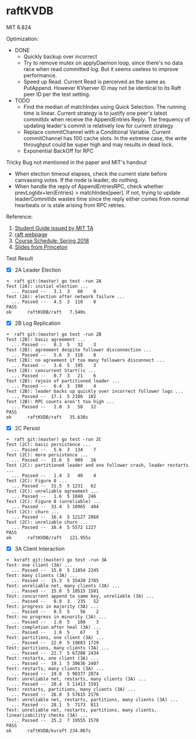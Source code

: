 # raftKVDB
MIT 6.824

Optimization:
- DONE
    - Quickly backup over incorrect
    - Try to remove mutex on applyDaemon loop, since there's no data race when read committed log. But it seems useless to improve performance.
    - Speed up Read. Current Read is perceived as the same as PutAppend. However KVserver ID may not be identical to its Raft peer ID per the test setting.
- TODO
    - Find the median of matchIndex using Quick Selection. The running time is linear. Current strategy is to justify one peer's latest commitIdx when receive the AppendEntries Reply. The frequency of updating leader's commit is relatively low for current strategy 
    - Replace commitChannel with a Conditional Variable. Current commitChannel has 100 cache slots. In the extreme case, the write throughput could be super high and may results in dead lock.
    - Exponential BackOff for RPC

Tricky Bug not mentioned in the paper and MIT's handout
- When election timeout elapses, check the current state before canvassing votes. If the node is leader, do nothing.
- When handle the reply of AppendEntriesRPC, check whether prevLogIdx+len(Entries) \> matchIndex[peer]. If not, trying to update leaderCommitIdx wastes time since the reply either comes from normal hearbeats or is stale arising from RPC retries.

Reference:
1. [Student Guide issued by MIT TA](https://thesquareplanet.com/blog/students-guide-to-raft/)
2. [raft webpage](https://raft.github.io/)
3. [Course Schedule: Spring 2018](https://pdos.csail.mit.edu/6.824/schedule.html)
4. [Slides from Princeton](https://www.cs.princeton.edu/courses/archive/fall16/cos418/index.html)

Test Result
- [x] 2A Leader Election
```
➜  raft git:(master) go test -run 2A          
Test (2A): initial election ...
  ... Passed --   3.1  3   60    0
Test (2A): election after network failure ...
  ... Passed --   4.5  3  110    0
PASS
ok      raftKVDB/raft   7.540s
```

- [x] 2B Log Replication
```
➜  raft git:(master) go test -run 2B
Test (2B): basic agreement ...
  ... Passed --   0.3  5   32    3
Test (2B): agreement despite follower disconnection ...
  ... Passed --   5.6  3  118    8
Test (2B): no agreement if too many followers disconnect ...
  ... Passed --   3.6  5  195    3
Test (2B): concurrent Start()s ...
  ... Passed --   0.7  3   21    6
Test (2B): rejoin of partitioned leader ...
  ... Passed --   6.4  3  190    4
Test (2B): leader backs up quickly over incorrect follower logs ...
  ... Passed --  17.1  5 2106  102
Test (2B): RPC counts aren't too high ...
  ... Passed --   2.0  3   58   12
PASS
ok      raftKVDB/raft   35.638s
```

- [x] 2C Persist
```
➜  raft git:(master) go test -run 2C
Test (2C): basic persistence ...
  ... Passed --   5.6  3  134    7
Test (2C): more persistence ...
  ... Passed --  15.6  5  909   16
Test (2C): partitioned leader and one follower crash, leader restarts ...
  ... Passed --   1.4  3   40    4
Test (2C): Figure 8 ...
  ... Passed --  31.5  5 1231   62
Test (2C): unreliable agreement ...
  ... Passed --   1.6  5 1040  246
Test (2C): Figure 8 (unreliable) ...
  ... Passed --  33.4  5 10965  404
Test (2C): churn ...
  ... Passed --  16.4  5 12127 2868
Test (2C): unreliable churn ...
  ... Passed --  16.4  5 5572 1227
PASS
ok      raftKVDB/raft   121.955s
```

- [x] 3A Client Interaction
```
➜  kvraft git:(master) go test -run 3A
Test: one client (3A) ...
  ... Passed --  15.0  5 11854 2245
Test: many clients (3A) ...
  ... Passed --  15.3  5 35420 2785
Test: unreliable net, many clients (3A) ...
  ... Passed --  15.8  5 10515 1581
Test: concurrent append to same key, unreliable (3A) ...
  ... Passed --   0.9  3   235   52
Test: progress in majority (3A) ...
  ... Passed --   0.5  5    56    2
Test: no progress in minority (3A) ...
  ... Passed --   1.0  5   108    3
Test: completion after heal (3A) ...
  ... Passed --   1.0  5    67    3
Test: partitions, one client (3A) ...
  ... Passed --  22.0  5 19683 1729
Test: partitions, many clients (3A) ...
  ... Passed --  22.7  5 67288 2434
Test: restarts, one client (3A) ...
  ... Passed --  19.1  5 30636 2407
Test: restarts, many clients (3A) ...
  ... Passed --  19.8  5 98377 2874
Test: unreliable net, restarts, many clients (3A) ...
  ... Passed --  20.4  5 11413 1591
Test: restarts, partitions, many clients (3A) ...
  ... Passed --  26.8  5 57615 2176
Test: unreliable net, restarts, partitions, many clients (3A) ...
  ... Passed --  28.1  5  7173  811
Test: unreliable net, restarts, partitions, many clients, linearizability checks (3A) ...
  ... Passed --  25.2  7 19555 1578
PASS
ok      raftKVDB/kvraft 234.067s
```
